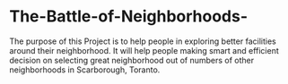 # The-Battle-of-Neighborhoods-
The purpose of this Project is to help people in exploring better facilities around their neighborhood. It will help people making smart and efficient decision on selecting great neighborhood out of numbers of other neighborhoods in Scarborough, Toranto.
